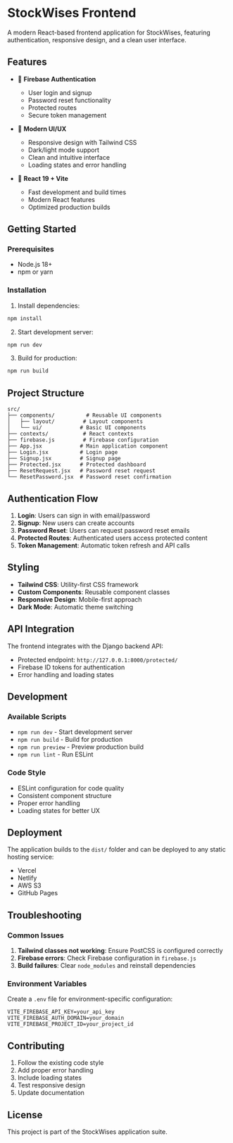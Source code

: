 # StockWises Frontend

A modern React-based frontend application for StockWises, featuring authentication, responsive design, and a clean user interface.

## Features

- 🔐 **Firebase Authentication**
  - User login and signup
  - Password reset functionality
  - Protected routes
  - Secure token management

- 🎨 **Modern UI/UX**
  - Responsive design with Tailwind CSS
  - Dark/light mode support
  - Clean and intuitive interface
  - Loading states and error handling

- 🚀 **React 19 + Vite**
  - Fast development and build times
  - Modern React features
  - Optimized production builds

## Getting Started

### Prerequisites

- Node.js 18+ 
- npm or yarn

### Installation

1. Install dependencies:
```bash
npm install
```

2. Start development server:
```bash
npm run dev
```

3. Build for production:
```bash
npm run build
```

## Project Structure

```
src/
├── components/          # Reusable UI components
│   ├── layout/         # Layout components
│   └── ui/            # Basic UI components
├── contexts/           # React contexts
├── firebase.js         # Firebase configuration
├── App.jsx            # Main application component
├── Login.jsx          # Login page
├── Signup.jsx         # Signup page
├── Protected.jsx      # Protected dashboard
├── ResetRequest.jsx   # Password reset request
└── ResetPassword.jsx  # Password reset confirmation
```

## Authentication Flow

1. **Login**: Users can sign in with email/password
2. **Signup**: New users can create accounts
3. **Password Reset**: Users can request password reset emails
4. **Protected Routes**: Authenticated users access protected content
5. **Token Management**: Automatic token refresh and API calls

## Styling

- **Tailwind CSS**: Utility-first CSS framework
- **Custom Components**: Reusable component classes
- **Responsive Design**: Mobile-first approach
- **Dark Mode**: Automatic theme switching

## API Integration

The frontend integrates with the Django backend API:
- Protected endpoint: `http://127.0.0.1:8000/protected/`
- Firebase ID tokens for authentication
- Error handling and loading states

## Development

### Available Scripts

- `npm run dev` - Start development server
- `npm run build` - Build for production
- `npm run preview` - Preview production build
- `npm run lint` - Run ESLint

### Code Style

- ESLint configuration for code quality
- Consistent component structure
- Proper error handling
- Loading states for better UX

## Deployment

The application builds to the `dist/` folder and can be deployed to any static hosting service:

- Vercel
- Netlify
- AWS S3
- GitHub Pages

## Troubleshooting

### Common Issues

1. **Tailwind classes not working**: Ensure PostCSS is configured correctly
2. **Firebase errors**: Check Firebase configuration in `firebase.js`
3. **Build failures**: Clear `node_modules` and reinstall dependencies

### Environment Variables

Create a `.env` file for environment-specific configuration:

```env
VITE_FIREBASE_API_KEY=your_api_key
VITE_FIREBASE_AUTH_DOMAIN=your_domain
VITE_FIREBASE_PROJECT_ID=your_project_id
```

## Contributing

1. Follow the existing code style
2. Add proper error handling
3. Include loading states
4. Test responsive design
5. Update documentation

## License

This project is part of the StockWises application suite.
